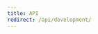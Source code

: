 ```yaml
---
title: API
redirect: /api/development/
---
```

<!--AUTOVERSION: "redirect: /api/development/"/integration/complain-->
<!--
Exception to the rule about AUTOVERSION tags coming before their affected block:
For page headers the tag may come after due to misrendering if it is above.
-->

